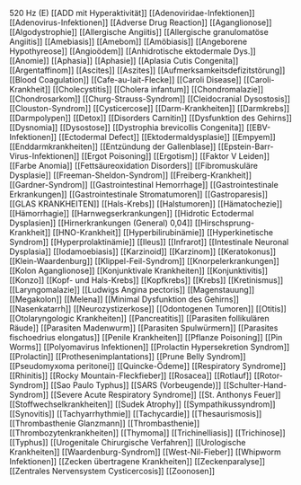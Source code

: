 520 Hz (E)
[[ADD mit Hyperaktivität]]
[[Adenoviridae-Infektionen]]
[[Adenovirus-Infektionen]]
[[Adverse Drug Reaction]]
[[Aganglionose]]
[[Algodystrophie]]
[[Allergische Angiitis]]
[[Allergische granulomatöse Angiitis]]
[[Amebiasis]]
[[Amebom]]
[[Amöbiasis]]
[[Angeborene Hypothyreose]]
[[Angioödem]]
[[Anhidrotische ektodermale Dys.]]
[[Anomie]]
[[Aphasia]]
[[Aphasie]]
[[Aplasia Cutis Congenita]]
[[Argentaffinom]]
[[Ascites]]
[[Aszites]]
[[Aufmerksamkeitsdefizitstörung]]
[[Blood Coagulation]]
[[Cafe-au-lait-Flecke]]
[[Caroli Disease]]
[[Caroli-Krankheit]]
[[Cholecystitis]]
[[Cholera infantum]]
[[Chondromalazie]]
[[Chondrosarkom]]
[[Churg-Strauss-Syndrom]]
[[Cleidocranial Dysostosis]]
[[Clouston-Syndrom]]
[[Cysticercose]]
[[Darm-Krankheiten]]
[[Darmkrebs]]
[[Darmpolypen]]
[[Detox]]
[[Disorders Carnitin]]
[[Dysfunktion des Gehirns]]
[[Dysnomia]]
[[Dysostose]]
[[Dystrophia brevicollis Congenita]]
[[EBV-Infektionen]]
[[Ectodermal Defect]]
[[Ektodermaldysplasie]]
[[Empyem]]
[[Enddarmkrankheiten]]
[[Entzündung der Gallenblase]]
[[Epstein-Barr-Virus-Infektionen]]
[[Ergot Poisoning]]
[[Ergotism]]
[[Faktor V Leiden]]
[[Farbe Anomia]]
[[Fettsäureoxidation Disorders]]
[[Fibromuskuläre Dysplasie]]
[[Freeman-Sheldon-Syndrom]]
[[Freiberg-Krankheit]]
[[Gardner-Syndrom]]
[[Gastrointestinal Hemorrhage]]
[[Gastrointestinale Erkrankungen]]
[[Gastrointestinale Stromatumoren]]
[[Gastroparesis]]
[[GLAS KRANKHEITEN]]
[[Hals-Krebs]]
[[Halstumoren]]
[[Hämatochezie]]
[[Hämorrhagie]]
[[Harnwegserkrankungen]]
[[Hidrotic Ectodermal Dysplasien]]
[[Hirnerkrankungen (General) 0,04]]
[[Hirschsprung-Krankheit]]
[[HNO-Krankheit]]
[[Hyperbilirubinämie]]
[[Hyperkinetische Syndrom]]
[[Hyperprolaktinämie]]
[[Ileus]]
[[Infrarot]]
[[Intestinale Neuronal Dysplasia]]
[[Iodamoebiasis]]
[[Karzinoid]]
[[Karzinom]]
[[Keratokonus]]
[[Klein-Waardenburg]]
[[Klippel-Feil-Syndrom]]
[[Knorpelerkrankungen]]
[[Kolon Aganglionose]]
[[Konjunktivale Krankheiten]]
[[Konjunktivitis]]
[[Konzo]]
[[Kopf- und Hals-Krebs]]
[[Kopfkrebs]]
[[Krebs]]
[[Kretinismus]]
[[Laryngomalazie]]
[[Ludwigs Angina pectoris]]
[[Magenstauung]]
[[Megakolon]]
[[Melena]]
[[Minimal Dysfunktion des Gehirns]]
[[Nasenkatarrh]]
[[Neurozystizerkose]]
[[Odontogenen Tumoren]]
[[Otitis]]
[[Otolaryngologic Krankheiten]]
[[Pancreatitis]]
[[Parasiten follikulären Räude]]
[[Parasiten Madenwurm]]
[[Parasiten Spulwürmern]]
[[Parasites fischoedrius elongatus]]
[[Penile Krankheiten]]
[[Pflanze Poisoning]]
[[Pin Worms]]
[[Polyomavirus Infektionen]]
[[Prolactin Hypersekretion Syndrom]]
[[Prolactin]]
[[Prothesenimplantations]]
[[Prune Belly Syndrom]]
[[Pseudomyxoma peritonei]]
[[Quincke-Ödeme]]
[[Respiratory Syndrome]]
[[Rhinitis]]
[[Rocky Mountain-Fleckfieber]]
[[Rosacea]]
[[Rotlauf]]
[[Rotor-Syndrom]]
[[Sao Paulo Typhus]]
[[SARS (Vorbeugende)]]
[[Schulter-Hand-Syndrom]]
[[Severe Acute Respiratory Syndrome]]
[[St. Anthonys Feuer]]
[[Stoffwechselkrankheiten]]
[[Sudek Atrophy]]
[[Sympathikussyndrom]]
[[Synovitis]]
[[Tachyarrhythmie]]
[[Tachycardie]]
[[Thesaurismosis]]
[[Thrombasthenie Glanzmann]]
[[Thrombasthenie]]
[[Thrombozytenkrankheiten]]
[[Thymoma]]
[[Trichinelliasis]]
[[Trichinose]]
[[Typhus]]
[[Urogenitale Chirurgische Verfahren]]
[[Urologische Krankheiten]]
[[Waardenburg-Syndrom]]
[[West-Nil-Fieber]]
[[Whipworm Infektionen]]
[[Zecken übertragene Krankheiten]]
[[Zeckenparalyse]]
[[Zentrales Nervensystem Cysticercosis]]
[[Zoonosen]]